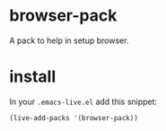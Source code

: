 browser-pack
============

A pack to help in setup browser.

# install

In your `.emacs-live.el` add this snippet:
```elisp
(live-add-packs '(browser-pack))
```
